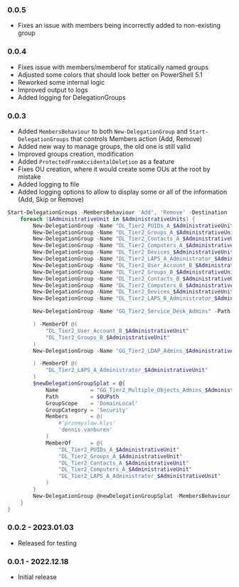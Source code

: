 ﻿
### 0.0.5
- Fixes an issue with members being incorrectly added to non-existing group

### 0.0.4
- Fixes issue with members/memberof for statically named groups
- Adjusted some colors that should look better on PowerShell 5.1
- Reworked some internal logic
- Improved output to logs
- Added logging for DelegationGroups

### 0.0.3
- Added `MembersBehaviour` to both `New-DelegationGroup` and `Start-DelegationGroups` that controls Members action (Add, Remove)
- Added new way to manage groups, the old one is still valid
- Improved groups creation, modification
- Added `ProtectedFromAccidentalDeletion` as a feature
- Fixes OU creation, where it would create some OUs at the root by mistake
- Added logging to file
- Added logging options to allow to display some or all of the information (Add, Skip or Remove)

```powershell
Start-DelegationGroups -MembersBehaviour 'Add', 'Remove' -Destination 'OU=Delegation,OU=Groups,OU=Production,DC=ad,DC=evotec,DC=xyz' -Domain 'ad.evotec.xyz' -Verbose {
    foreach ($AdministrativeUnit in $AdministrativeUnits) {
        New-DelegationGroup -Name "DL_Tier2_PUIDs_A_$AdministrativeUnit" -Path $OUPath -GroupScope 'DomainLocal' -GroupCategory 'Security' -Description 'Testing description' -DisplayName "DL_Tier2_PUIDs_A_$AdministrativeUnit" -ProtectedFromAccidentalDeletion
        New-DelegationGroup -Name "DL_Tier2_Groups_A_$AdministrativeUnit" -Path $OUPath -GroupScope 'DomainLocal' -GroupCategory 'Security'
        New-DelegationGroup -Name "DL_Tier2_Contacts_A_$AdministrativeUnit" -Path $OUPath -GroupScope 'DomainLocal' -GroupCategory 'Security'
        New-DelegationGroup -Name "DL_Tier2_Computers_A_$AdministrativeUnit" -Path $OUPath -GroupScope 'DomainLocal' -GroupCategory 'Security'
        New-DelegationGroup -Name "DL_Tier2_Devices_$AdministrativeUnit" -Path $OUPath -GroupScope 'DomainLocal' -GroupCategory 'Security'
        New-DelegationGroup -Name "DL_Tier2_LAPS_A_Administrator_$AdministrativeUnit" -Path $OUPath -GroupScope 'DomainLocal' -GroupCategory 'Security'
        New-DelegationGroup -Name "DL_Tier2_User_Account_B_$AdministrativeUnit" -Path $OUPath -GroupScope 'DomainLocal' -GroupCategory 'Security'
        New-DelegationGroup -Name "DL_Tier2_Groups_B_$AdministrativeUnit" -Path $OUPath -GroupScope 'DomainLocal' -GroupCategory 'Security'
        New-DelegationGroup -Name "DL_Tier2_Contacts_B_$AdministrativeUnit" -Path $OUPath -GroupScope 'DomainLocal' -GroupCategory 'Security'
        New-DelegationGroup -Name "DL_Tier2_Computers_B_$AdministrativeUnit" -Path $OUPath -GroupScope 'DomainLocal' -GroupCategory 'Security'
        New-DelegationGroup -Name "DL_Tier2_Devices_$AdministrativeUnit" -Path $OUPath -GroupScope 'DomainLocal' -GroupCategory 'Security'
        New-DelegationGroup -Name "DL_Tier2_LAPS_B_Administrator_$AdministrativeUnit" -Path $OUPath -GroupScope 'DomainLocal' -GroupCategory 'Security'

        New-DelegationGroup -Name "GG_Tier2_Service_Desk_Admins" -Path $OUPath -GroupScope 'DomainLocal' -GroupCategory 'Security' -Members @(

        ) -MemberOf @(
            "DL_Tier2_User_Account_B_$AdministrativeUnit"
            "DL_Tier2_Groups_B_$AdministrativeUnit"
        )
        New-DelegationGroup -Name "GG_Tier2_LDAP_Admins_$AdministrativeUnit" -Path $OUPath -GroupScope 'DomainLocal' -GroupCategory 'Security' -Members @(

        ) -MemberOf @(
            "DL_Tier2_LAPS_A_Administrator_$AdministrativeUnit"
        )
        $newDelegationGroupSplat = @{
            Name          = "GG_Tier2_Multiple_Objects_Admins_$AdministrativeUnit"
            Path          = $OUPath
            GroupScope    = 'DomainLocal'
            GroupCategory = 'Security'
            Members       = @(
                #'przemyslaw.klys'
                'dennis.vanburen'
            )
            MemberOf      = @(
                "DL_Tier2_PUIDs_A_$AdministrativeUnit"
                "DL_Tier2_Groups_A_$AdministrativeUnit"
                "DL_Tier2_Contacts_A_$AdministrativeUnit"
                "DL_Tier2_Computers_A_$AdministrativeUnit"
                "DL_Tier2_LAPS_A_Administrator_$AdministrativeUnit"
            )
        }
        New-DelegationGroup @newDelegationGroupSplat -MembersBehaviour 'Add', 'Remove'
    }
}
```

### 0.0.2 - 2023.01.03
- Released for testing

### 0.0.1 - 2022.12.18
- Initial release